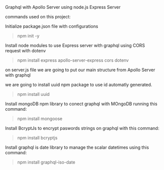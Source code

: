 Graphql with Apollo Server using node.js Express Server

commands used on this project:

Initialize package.json file with configurations

> npm init -y

Install node modules to use Express server with graphql using CORS request with dotenv

> npm install express apollo-server-express cors dotenv

on server.js file we are going to put our main structure from Apollo Server with graphql

we are going to install uuid npm package to use id automatly generated.

 > npm install uuid

Install mongoDB npm library to conect graphql with MOngoDB running this command: 

> npm install mongoose

Install BcryptJs to encrypt paswords strings on graphql with this command:
> npm install bcryptjs
 
 Install graphql is date library to manage the scalar datetimes using this command:
 > npm install graphql-iso-date